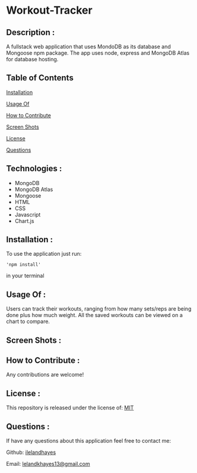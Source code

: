 # Workout-Tracker

## Description :

A fullstack web application that uses MondoDB as its database and Mongoose npm package. The app uses node, express and MongoDB Atlas for database hosting.

## Table of Contents

[Installation](https://github.com/ilelandhayes/Workout-Tracker#Installation)

[Usage Of](https://github.com/ilelandhayes/Workout-Tracker#Usage-Of)

[How to Contribute](https://github.com/ilelandhayes/Workout-Tracker#How-to-Contribute)

[Screen Shots](https://github.com/ilelandhayes/Workout-Tracker#Screen-Shots)

[License](https://github.com/ilelandhayes/Workout-Tracker#License)

[Questions](https://github.com/ilelandhayes/Workout-Tracker#Questions)

## Technologies :

- MongoDB
- MongoDB Atlas
- Mongoose
- HTML
- CSS
- Javascript
- Chart.js

## Installation :

To use the application just run:

    'npm install'

in your terminal

## Usage Of :

Users can track their workouts, ranging from how many sets/reps are being done plus how much weight. All the saved workouts can be viewed on a chart to compare.

## Screen Shots :

## How to Contribute :

Any contributions are welcome!

## License :

This repository is released under the license of: [MIT](https://opensource.org/licenses/MIT)

## Questions :

If have any questions about this application feel free to contact me:

Github: [ilelandhayes](https://github.com/ilelandhayes)

Email: lelandkhayes13@gmail.com
